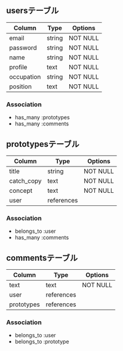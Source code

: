 ## usersテーブル
| Column     | Type   | Options  |
| ---------- | ------ | -------- |
| email      | string | NOT NULL |
| password   | string | NOT NULL |
| name       | string | NOT NULL |
| profile    | text   | NOT NULL |
| occupation | string | NOT NULL |
| position   | text   | NOT NULL |

### Association
- has_many :prototypes
- has_many :comments 

## prototypesテーブル
| Column     | Type       | Options       |
| ---------- | ---------- | ------------- |
| title      | string     | NOT NULL      |
| catch_copy | text       | NOT NULL      |
| concept    | text       | NOT NULL      |
| user       | references |               |

### Association
- belongs_to :user
- has_many   :comments 

## commentsテーブル
| Column     | Type       | Options  |
| ---------- | ---------- | -------- |
| text       | text       | NOT NULL |
| user       | references |          |
| prototypes | references |          |

### Association
- belongs_to :user
- belongs_to :prototype